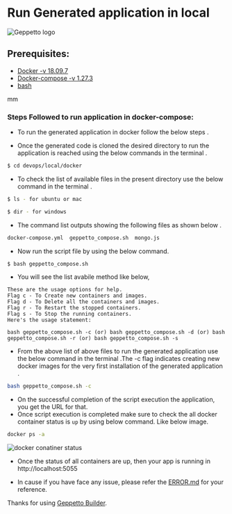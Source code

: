 # Run Generated application in local
![Geppetto logo](https://readmegeppetto.s3.amazonaws.com/banner_home.svg)
## Prerequisites:
- [Docker -v 18.09.7](https://docs.docker.com/engine/install/)
- [Docker-compose -v 1.27.3](https://docs.docker.com/compose/install/)
- [bash](https://fossbytes.com/installing-gnu-bash-4-4-linux-distros/)

mm
### Steps Followed to run application in docker-compose:
- To run the generated application in docker follow the below steps .

- Once the generated code is cloned the desired directory to run the application is reached using the below commands in the terminal .

```sh
$ cd devops/local/docker
```

- To check the list of available files in the present directory use the below command in the terminal .
```sh
$ ls - for ubuntu or mac

$ dir - for windows
```
- The command list outputs showing the following files as shown below .

```sh
docker-compose.yml  geppetto_compose.sh  mongo.js
```
- Now run the script file by using the below command.
```sh
$ bash geppetto_compose.sh
```
- You will see the list avabile method like below,
```
These are the usage options for help.
Flag c - To Create new containers and images.
Flag d - To Delete all the containers and images.
Flag r - To Restart the stopped containers.
Flag s - To Stop the running containers.
Here's the usage statement:

bash geppetto_compose.sh -c (or) bash geppetto_compose.sh -d (or) bash geppetto_compose.sh -r (or) bash geppetto_compose.sh -s
```
- From the above list of above files to run the generated application use the below command in the terminal .The -c flag indicates creating new docker images for the very first installation of the generated application .
```sh
bash geppetto_compose.sh -c
```
- On the successful completion of the script execution the application, you get the URL for that.
- Once script execution is completed make sure to check the all docker container status is `up` by using below command. Like below image.
```sh
docker ps -a
```
![docker conatiner status](https://readmegeppetto.s3.amazonaws.com/readme.png)

- Once the status of all containers are up, then your app is running in http://localhost:5055

- In cause if you have face any issue, please refer the [ERROR.md](./ERROR.md) for your reference.

Thanks for using [Geppetto Builder](https://stage.app.geppettosoftware.com).
